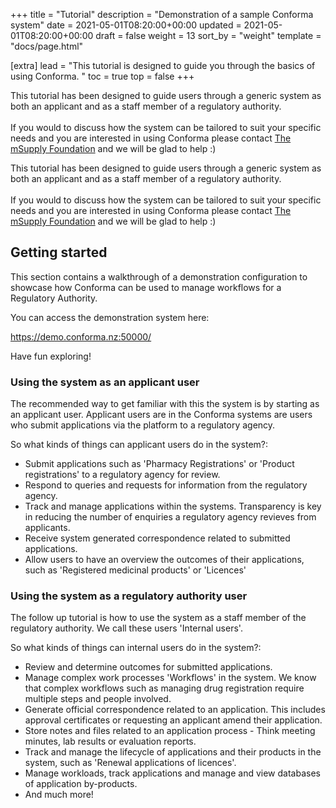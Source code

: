 +++
title = "Tutorial"
description = "Demonstration of a sample Conforma system"
date = 2021-05-01T08:20:00+00:00
updated = 2021-05-01T08:20:00+00:00
draft = false
weight = 13
sort_by = "weight"
template = "docs/page.html"

[extra]
lead = "This tutorial is designed to guide you through the basics of using Conforma. "
toc = true
top = false
+++


<div>
    <p class = "light_omsupdate"> This tutorial has been designed to guide users through a generic system as both an applicant and as a staff member of a regulatory authority. 
    <br>
    <br>
    If you would to discuss how the system can be tailored to suit your specific needs and you are interested in using Conforma please contact <a href="https://msupply.foundation/about" target = "_blank"> The mSupply Foundation</a>  and we will be glad to help :) 
    </p>
</div>

<div>
    <p class = "dark_omsupdate">This tutorial has been designed to guide users through a generic system as both an applicant and as a staff member of a regulatory authority.
    <br>
    <br>
    If you would to discuss how the system can be tailored to suit your specific needs and you are interested in using Conforma please contact <a href="https://msupply.foundation/about" target = "_blank"> The mSupply Foundation</a>  and we will be glad to help :) 
    </p>
</div>

## Getting started

This section contains a walkthrough of a demonstration configuration to showcase how Conforma can be used to manage workflows for a Regulatory Authority. 

You can access the demonstration system here:

<a href="https://demo.conforma.nz:50000/" target="_blank">https://demo.conforma.nz:50000/</a>

Have fun exploring! 

### Using the system as an applicant user

The recommended way to get familiar with this the system is by starting as an applicant user. Applicant users are in the Conforma systems are users who submit applications via the platform to a regulatory agency. 

So what kinds of things can applicant users do in the system?: 

- Submit applications such as 'Pharmacy Registrations' or 'Product registrations' to a regulatory agency for review.
- Respond to queries and requests for information from the regulatory agency. 
- Track and manage applications within the systems. Transparency is key in reducing the number of enquiries a regulatory agency revieves from applicants.  
- Receive system generated correspondence related to submitted applications. 
- Allow users to have an overview the outcomes of their applications, such as 'Registered medicinal products' or 'Licences'


### Using the system as a regulatory authority user 

The follow up tutorial is how to use the system as a staff member of the regulatory authority. We call these users 'Internal users'. 

So what kinds of things can internal users do in the system?: 

- Review and determine outcomes for submitted applications. 
- Manage complex work processes 'Workflows' in the system. We know that complex workflows such as managing drug registration require multiple steps and people involved. 
- Generate official correspondence related to an application. This includes approval certificates or requesting an applicant amend their application. 
- Store notes and files related to an application process - Think meeting minutes, lab results or evaluation reports. 
- Track and manage the lifecycle of applications and their products in the system, such as 'Renewal applications of licences'. 
- Manage workloads, track applications and manage and view databases of application by-products. 
- And much more!
